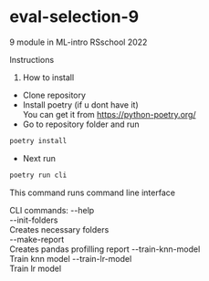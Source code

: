 # eval-selection-9
9 module in ML-intro RSschool 2022


Instructions  
1. How to install  
 - Clone repository  
 - Install poetry (if u dont have it)  
    You can get it from https://python-poetry.org/
 - Go to repository folder and run
```python
poetry install
```
 - Next run
```python
poetry run cli
```
This command runs command line interface

CLI commands:
--help  
--init-folders  
Creates necessary folders  
--make-report  
Creates pandas profilling report
--train-knn-model  
Train knn model
--train-lr-model  
Train lr model